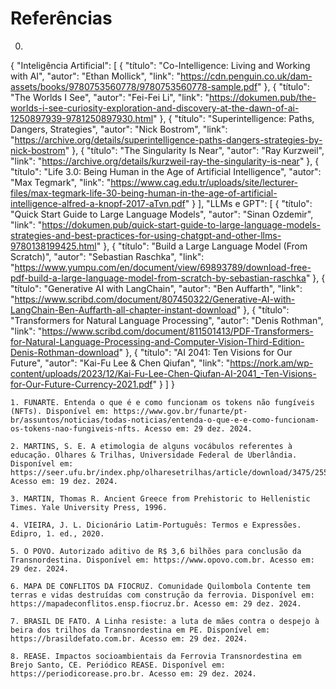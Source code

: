 # Referências
0. ```json
{
  "Inteligência Artificial": [
    {
      "título": "Co-Intelligence: Living and Working with AI",
      "autor": "Ethan Mollick",
      "link": "https://cdn.penguin.co.uk/dam-assets/books/9780753560778/9780753560778-sample.pdf"
    },
    {
      "título": "The Worlds I See",
      "autor": "Fei-Fei Li",
      "link": "https://dokumen.pub/the-worlds-i-see-curiosity-exploration-and-discovery-at-the-dawn-of-ai-1250897939-9781250897930.html"
    },
    {
      "título": "Superintelligence: Paths, Dangers, Strategies",
      "autor": "Nick Bostrom",
      "link": "https://archive.org/details/superintelligence-paths-dangers-strategies-by-nick-bostrom"
    },
    {
      "título": "The Singularity Is Near",
      "autor": "Ray Kurzweil",
      "link": "https://archive.org/details/kurzweil-ray-the-singularity-is-near"
    },
    {
      "título": "Life 3.0: Being Human in the Age of Artificial Intelligence",
      "autor": "Max Tegmark",
      "link": "https://www.cag.edu.tr/uploads/site/lecturer-files/max-tegmark-life-30-being-human-in-the-age-of-artificial-intelligence-alfred-a-knopf-2017-aTvn.pdf"
    }
  ],
  "LLMs e GPT": [
    {
      "título": "Quick Start Guide to Large Language Models",
      "autor": "Sinan Ozdemir",
      "link": "https://dokumen.pub/quick-start-guide-to-large-language-models-strategies-and-best-practices-for-using-chatgpt-and-other-llms-9780138199425.html"
    },
    {
      "título": "Build a Large Language Model (From Scratch)",
      "autor": "Sebastian Raschka",
      "link": "https://www.yumpu.com/en/document/view/69893789/download-free-pdf-build-a-large-language-model-from-scratch-by-sebastian-raschka"
    },
    {
      "título": "Generative AI with LangChain",
      "autor": "Ben Auffarth",
      "link": "https://www.scribd.com/document/807450322/Generative-AI-with-LangChain-Ben-Auffarth-all-chapter-instant-download"
    },
    {
      "título": "Transformers for Natural Language Processing",
      "autor": "Denis Rothman",
      "link": "https://www.scribd.com/document/811501413/PDF-Transformers-for-Natural-Language-Processing-and-Computer-Vision-Third-Edition-Denis-Rothman-download"
    },
    {
      "título": "AI 2041: Ten Visions for Our Future",
      "autor": "Kai-Fu Lee & Chen Qiufan",
      "link": "https://nork.am/wp-content/uploads/2023/12/Kai-Fu-Lee-Chen-Qiufan-AI-2041_-Ten-Visions-for-Our-Future-Currency-2021.pdf"
    }
  ]
}
```
1. FUNARTE. Entenda o que é e como funcionam os tokens não fungíveis (NFTs). Disponível em: https://www.gov.br/funarte/pt-br/assuntos/noticias/todas-noticias/entenda-o-que-e-e-como-funcionam-os-tokens-nao-fungiveis-nfts. Acesso em: 29 dez. 2024.

2. MARTINS, S. E. A etimologia de alguns vocábulos referentes à educação. Olhares & Trilhas, Universidade Federal de Uberlândia. Disponível em: https://seer.ufu.br/index.php/olharesetrilhas/article/download/3475/2558/0. Acesso em: 19 dez. 2024.

3. MARTIN, Thomas R. Ancient Greece from Prehistoric to Hellenistic Times. Yale University Press, 1996.

4. VIEIRA, J. L. Dicionário Latim-Português: Termos e Expressões. Edipro, 1. ed., 2020.

5. O POVO. Autorizado aditivo de R$ 3,6 bilhões para conclusão da Transnordestina. Disponível em: https://www.opovo.com.br. Acesso em: 29 dez. 2024.

6. MAPA DE CONFLITOS DA FIOCRUZ. Comunidade Quilombola Contente tem terras e vidas destruídas com construção da ferrovia. Disponível em: https://mapadeconflitos.ensp.fiocruz.br. Acesso em: 29 dez. 2024.

7. BRASIL DE FATO. A Linha resiste: a luta de mães contra o despejo à beira dos trilhos da Transnordestina em PE. Disponível em: https://brasildefato.com.br. Acesso em: 29 dez. 2024.

8. REASE. Impactos socioambientais da Ferrovia Transnordestina em Brejo Santo, CE. Periódico REASE. Disponível em: https://periodicorease.pro.br. Acesso em: 29 dez. 2024.
